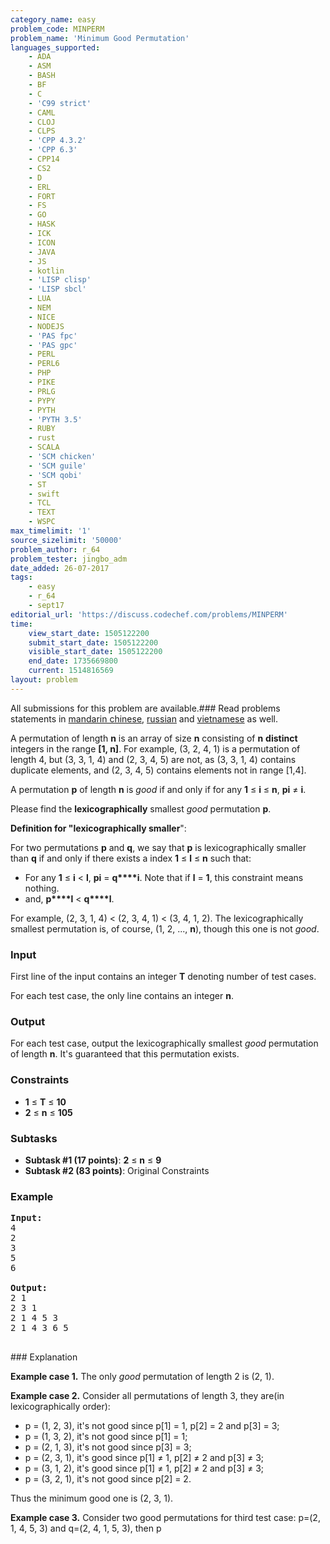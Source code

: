 ```yaml
---
category_name: easy
problem_code: MINPERM
problem_name: 'Minimum Good Permutation'
languages_supported:
    - ADA
    - ASM
    - BASH
    - BF
    - C
    - 'C99 strict'
    - CAML
    - CLOJ
    - CLPS
    - 'CPP 4.3.2'
    - 'CPP 6.3'
    - CPP14
    - CS2
    - D
    - ERL
    - FORT
    - FS
    - GO
    - HASK
    - ICK
    - ICON
    - JAVA
    - JS
    - kotlin
    - 'LISP clisp'
    - 'LISP sbcl'
    - LUA
    - NEM
    - NICE
    - NODEJS
    - 'PAS fpc'
    - 'PAS gpc'
    - PERL
    - PERL6
    - PHP
    - PIKE
    - PRLG
    - PYPY
    - PYTH
    - 'PYTH 3.5'
    - RUBY
    - rust
    - SCALA
    - 'SCM chicken'
    - 'SCM guile'
    - 'SCM qobi'
    - ST
    - swift
    - TCL
    - TEXT
    - WSPC
max_timelimit: '1'
source_sizelimit: '50000'
problem_author: r_64
problem_tester: jingbo_adm
date_added: 26-07-2017
tags:
    - easy
    - r_64
    - sept17
editorial_url: 'https://discuss.codechef.com/problems/MINPERM'
time:
    view_start_date: 1505122200
    submit_start_date: 1505122200
    visible_start_date: 1505122200
    end_date: 1735669800
    current: 1514816569
layout: problem
---
```

All submissions for this problem are available.### Read problems statements in [mandarin chinese](http://www.codechef.com/download/translated/SEPT17/mandarin/MINPERM.pdf), [russian](http://www.codechef.com/download/translated/SEPT17/russian/MINPERM.pdf) and [vietnamese](http://www.codechef.com/download/translated/SEPT17/vietnamese/MINPERM.pdf) as well.

 A permutation of length **n** is an array of size **n** consisting of **n** **distinct** integers in the range **\[1, n\]**. For example, (3, 2, 4, 1) is a permutation of length 4, but (3, 3, 1, 4) and (2, 3, 4, 5) are not, as (3, 3, 1, 4) contains duplicate elements, and (2, 3, 4, 5) contains elements not in range \[1,4\].

A permutation **p** of length **n** is _good_ if and only if for any **1** ≤ **i** ≤ **n**, **pi** ≠ **i**.

Please find the **lexicographically** smallest _good_ permutation **p**.

**Definition for "lexicographically smaller**":

For two permutations **p** and **q**, we say that **p** is lexicographically smaller than **q** if and only if there exists a index **1** ≤ **l** ≤ **n** such that:

- For any **1** ≤ **i** < **l**, **pi** = **q****i**. Note that if **l** = **1**, this constraint means nothing.
- and, **p****l** < **q****l**.

For example, (2, 3, 1, 4) < (2, 3, 4, 1) < (3, 4, 1, 2). The lexicographically smallest permutation is, of course, (1, 2, ..., **n**), though this one is not _good_.

### Input

First line of the input contains an integer **T** denoting number of test cases.

For each test case, the only line contains an integer **n**.

### Output

For each test case, output the lexicographically smallest _good_ permutation of length **n**. It's guaranteed that this permutation exists.

### Constraints

- **1** ≤ **T** ≤ **10**
- **2** ≤ **n** ≤ **105**

### Subtasks

- **Subtask #1 (17 points)**: **2** ≤ **n** ≤ **9**
- **Subtask #2 (83 points)**: Original Constraints

### Example

<pre>
<b>Input:</b>
4
2
3
5
6

<b>Output:</b>
2 1
2 3 1
2 1 4 5 3
2 1 4 3 6 5

</pre>### Explanation
 **Example case 1.** The only _good_ permutation of length 2 is (2, 1).

 **Example case 2.** Consider all permutations of length 3, they are(in lexicographically order):

- p = (1, 2, 3), it's not good since p\[1\] = 1, p\[2\] = 2 and p\[3\] = 3;
- p = (1, 3, 2), it's not good since p\[1\] = 1;
- p = (2, 1, 3), it's not good since p\[3\] = 3;
- p = (2, 3, 1), it's good since p\[1\] ≠ 1, p\[2\] ≠ 2 and p\[3\] ≠ 3;
- p = (3, 1, 2), it's good since p\[1\] ≠ 1, p\[2\] ≠ 2 and p\[3\] ≠ 3;
- p = (3, 2, 1), it's not good since p\[2\] = 2.

Thus the minimum good one is (2, 3, 1).

**Example case 3.** Consider two good permutations for third test case: p=(2, 1, 4, 5, 3) and q=(2, 4, 1, 5, 3), then p
